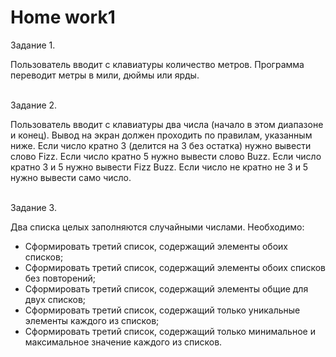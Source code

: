 # <b>Home work1</b>

Задание 1.<br>

Пользователь вводит с клавиатуры количество метров. Программа переводит метры в мили, дюймы или ярды.

<br>Задание 2.<br>

Пользователь вводит с клавиатуры два числа (начало в этом диапазоне и конец).  Вывод на экран должен проходить по правилам, указанным ниже. Если число кратно 3 (делится на 3 без остатка) нужно вывести слово Fizz. Если число кратно 5 нужно вывести слово Buzz. Если число кратно 3 и 5 нужно вывести Fizz Buzz. Если число не кратно не 3 и 5 нужно вывести само число.

<br>Задание 3.<br>

Два списка целых заполняются случайными числами. Необходимо:<br>
<ul>
<li>Сформировать третий список, содержащий элементы обоих списков;</li>
<li>Сформировать третий список, содержащий элементы обоих списков без повторений;</li>
<li>Сформировать третий список, содержащий элементы общие для двух списков;</li>
<li>Сформировать третий список, содержащий только уникальные элементы каждого из списков;</li>
<li>Сформировать третий список, содержащий только минимальное и максимальное значение каждого из списков.</li>
</ul>
